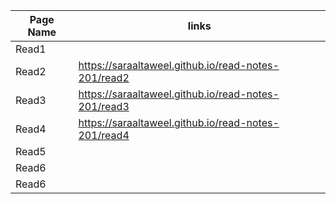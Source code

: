 | Page Name | links |
|-----------|-------|
| Read1     |       |
| Read2     | https://saraaltaweel.github.io/read-notes-201/read2 |
| Read3     | https://saraaltaweel.github.io/read-notes-201/read3 |
| Read4     | https://saraaltaweel.github.io/read-notes-201/read4 |
| Read5     |       |
| Read6     |       |
| Read6     |       |
